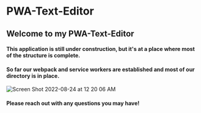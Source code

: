 # PWA-Text-Editor

## Welcome to my PWA-Text-Editor

#### This application is still under construction, but it's at a place where most of the structure is complete.

#### So far our webpack and service workers are established and most of our directory is in place.

![Screen Shot 2022-08-24 at 12 20 06 AM](https://user-images.githubusercontent.com/107282167/186328085-54bf3888-183a-40b1-a512-4017ba083a37.png)

#### Please reach out with any questions you may have!
